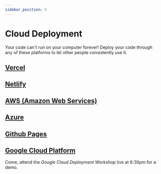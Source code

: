 ```yaml
---
sidebar_position: 5
---
```


# Cloud Deployment

Your code can't run on your computer forever! Deploy your code through any of these platforms to let other people consistently use it.

## [Vercel](https://vercel.com/)

## [Netlify](https://www.netlify.com/)

## [AWS (Amazon Web Services)](https://aws.amazon.com/)

## [Azure](https://azure.microsoft.com/)

## [Github Pages](https://pages.github.com/)

## [Google Cloud Platform](https://cloud.google.com/)

Come, attend the _Google Cloud Deployment Workshop_ live at 6:30pm for a demo.
